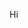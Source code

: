 Hi

<!---
Colliname/Colliname is a ✨ special ✨ repository because its `README.md` (this file) appears on your GitHub profile.
You can click the Preview link to take a look at your changes.
--->
